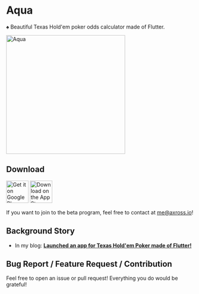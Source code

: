 # Aqua

♠️ Beautiful Texas Hold'em poker odds calculator made of Flutter.

<img src="https://user-images.githubusercontent.com/4289883/68385840-81151080-010f-11ea-82e8-78289add7894.gif" alt="Aqua" width="320" />

## Download

[<img src="https://user-images.githubusercontent.com/4289883/68385703-35fafd80-010f-11ea-8433-2c8e9994b023.png" alt="Get it on Google Play" height="60" />](https://play.google.com/store/apps/details?id=app.axross.aqua&hl=en) [<img src="https://user-images.githubusercontent.com/4289883/68385704-35fafd80-010f-11ea-83ce-6bd8b7eff5d1.png" alt="Download on the App Store" height="60" />](https://apps.apple.com/us/app/odds-calculator-for-poker/id1485519383)

If you want to join to the beta program, feel free to contact at [me@axross.io](mailto:me@axross.io)!

## Background Story

- In my blog: [**Launched an app for Texas Hold'em Poker made of Flutter!**](https://axross.dev/posts/first-flutter-app-launch)

## Bug Report / Feature Request / Contribution

Feel free to open an issue or pull request! Everything you do would be grateful!
